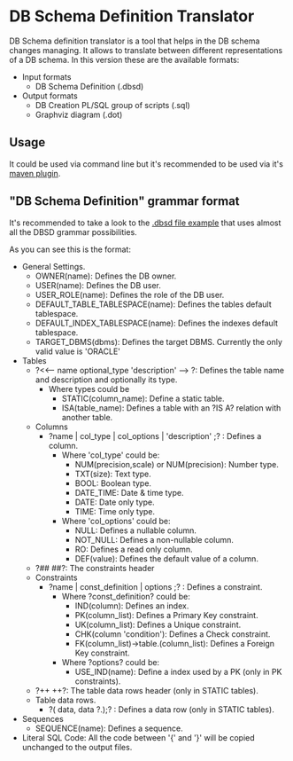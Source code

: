 DB Schema Definition Translator
===============================

DB Schema definition translator is a tool that helps in the DB schema changes managing.
It allows to translate between different representations of a DB schema.
In this version these are the available formats:

* Input formats
  * DB Schema Definition (.dbsd)
* Output formats
  * DB Creation PL/SQL group of scripts (.sql)
  * Graphviz diagram (.dot)


Usage
-----

It could be used via command line but it's recommended to be used via it's [maven plugin][1].


"DB Schema Definition" grammar format
-----------------------------------------
It's recommended to take a look to the [.dbsd file example][2] that uses almost all the DBSD grammar possibilities.

As you can see this is the format:

* General Settings.
  * OWNER(name): Defines the DB owner.
  * USER(name): Defines the DB user.
  * USER_ROLE(name): Defines the role of the DB user.
  * DEFAULT_TABLE_TABLESPACE(name): Defines the tables default tablespace.
  * DEFAULT_INDEX_TABLESPACE(name): Defines the indexes default tablespace.
  * TARGET_DBMS(dbms): Defines the target DBMS. Currently the only valid value is 'ORACLE'
* Tables
  * ?<<-- name optional_type 'description' --> ?: Defines the table name and description and optionally its type.
    * Where types could be
      * STATIC(column_name): Define a static table.
      * ISA(table_name): Defines a table with an ?IS A? relation with another table.
  * Columns
    * ?name | col_type | col_options | 'description' ;? : Defines a column.
      * Where 'col_type' could be:
        * NUM(precision,scale) or NUM(precision): Number type.
        * TXT(size): Text type.
        * BOOL: Boolean type.
        * DATE_TIME: Date & time type.
        * DATE: Date only type.
        * TIME: Time only type.
      * Where 'col_options' could be:
        * NULL: Defines a nullable column.
        * NOT_NULL: Defines a non-nullable column.
        * RO: Defines a read only column.
        * DEF(value): Defines the default value of a column.
  * ?##     ##?: The constraints header
  * Constraints
    * ?name | const_definition | options ;? : Defines a constraint.
      * Where ?const_definition? could be:
        * IND(column): Defines an index.
        * PK(column_list): Defines a Primary Key constraint.
        * UK(column_list): Defines a Unique constraint.
        * CHK(column 'condition'): Defines a Check constraint.
        * FK(column_list)->table.(column_list): Defines a Foreign Key constraint.
      * Where ?options? could be:
        * USE_IND(name): Define a index used by a PK (only in PK constraints).
  * ?++     ++?: The table data rows header (only in STATIC tables).
  * Table data rows.
    * ?( data, data ?.);? : Defines a data row (only in STATIC tables).
* Sequences
  * SEQUENCE(name): Defines a sequence.
* Literal SQL Code: All the code between '{' and '}' will be copied unchanged to the output files.




[1]: https://github.com/ryoppei/db-schema-definition-translator-maven-plugin  "DB Schema Definition Translator Maven Plugin"
[2]: https://github.com/ryoppei/db-schema-definition-translator/blob/master/src/test/resources/testInput.dbsd ".dbsd File Example"